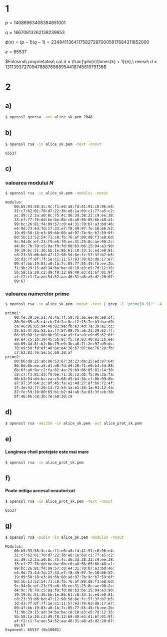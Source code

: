 # 1

$p = 14086963408384851001$

$q = 16670813262138239653$

$\phi(n) = (p - 1) (q - 1) = 234841136411758272970005817684311852000$

$e = 65537$

$Folosind\ proprietatea\ ca\ d = \frac{\phi(n)\times{k} + 1}{e},\ reiese\
d = 131139372709478887666895441874581979136$

# 2

## a)

```sh
$ openssl genrsa -out alice_sk.pem 2048
```

## b) 

```sh
$ openssl rsa -in alice_sk.pem -text -noout
```

``65537``

## c)

### valoarea modului $N$
```sh
$ openssl rsa -in alice_sk.pem -modulus -noout
```
```
modulus:
    00:b5:93:58:3c:4c:f1:e0:a8:fd:41:91:c0:96:e4:
    31:c7:62:01:70:d7:22:3b:e8:1a:69:c1:77:a5:c2:
    ac:d9:c2:2a:a0:8c:75:4c:d6:3d:38:22:c9:ee:38:
    33:ef:77:76:dd:be:be:8b:c0:a8:56:05:6b:48:a1:
    99:bc:26:81:f4:09:57:c0:e4:31:70:b7:a3:bd:46:
    e4:9d:73:4d:7d:17:33:e7:f8:49:97:7e:10:66:52:
    19:d9:50:18:e3:89:6b:80:ad:97:7b:9c:b7:59:0f:
    0d:5b:13:52:54:71:c8:fb:76:af:89:d8:f3:e8:6d:
    9c:94:0c:ef:23:f9:e6:f0:ee:31:25:8c:ae:90:2c:
    d4:0c:7b:70:c5:8a:f0:fd:08:b3:b6:25:94:a3:90:
    39:19:6c:51:36:bb:1e:86:61:c8:33:1c:ed:e0:81:
    c8:23:33:d6:bd:47:12:98:5d:8e:fc:57:3f:b7:b5:
    3d:d3:7f:8f:7f:1e:c1:11:57:93:78:03:d8:17:e7:
    09:4f:bb:19:83:a0:1b:7c:05:77:55:45:fb:ee:2b:
    f1:9b:29:15:ad:34:ba:be:c8:10:e3:e5:7d:12:35:
    5b:58:1a:20:c2:d9:f8:12:69:40:e3:d1:6f:01:9f:
    af:f2:c1:7a:ae:54:52:aa:46:31:a8:a5:d2:20:07:
    09:67

```

### valoarea numerelor prime
```sh
$ openssl rsa -in alice_sk.pem -noout -text | grep -E 'prime[0-9]+' -A 9
```

```
prime1:
    00:fe:39:3e:a1:7d:4a:7f:50:7b:a6:ee:9c:e0:df:
    80:5d:65:a5:c4:cb:7d:2a:8c:f2:15:7e:b3:ba:d9:
    ca:46:96:05:94:48:82:9e:fb:e3:4d:7a:39:a1:cc:
    25:63:4f:0a:53:ba:f7:57:08:75:a6:23:28:62:ff:
    66:05:08:1e:80:0b:91:e4:a9:fa:a9:e9:d5:62:6f:
    a9:e4:c5:1b:39:45:5b:8c:f5:c8:93:40:82:1b:ee:
    dd:69:4d:8f:b2:0b:79:e9:3b:a8:7f:2e:97:d9:dc:
    78:e9:50:fd:8f:40:8e:e4:36:67:07:0a:76:28:fb:
    c7:62:83:76:5e:5c:60:30:af
prime2:
    00:b6:d8:25:ab:90:53:67:3d:23:da:25:ed:97:64:
    86:8d:0b:ee:a5:d1:d8:7d:d9:28:71:e0:b4:4d:88:
    6b:6f:a0:9a:c2:fa:82:4a:29:b9:06:05:81:14:30:
    c8:c7:f3:81:d3:f9:6e:71:3b:c2:db:f5:96:3a:fa:
    66:b3:94:dd:bc:ea:c5:68:d5:b4:3b:cf:0b:99:8b:
    a7:97:3f:64:2c:9f:45:fa:e2:4d:27:8f:b6:72:4f:
    3f:3e:42:77:26:13:72:54:1a:e1:18:1a:93:12:4a:
    87:fe:59:10:80:65:b1:b2:d4:ab:3a:83:3f:eb:30:
    0f:46:86:c8:3b:7e:a0:30:c9
```


## d)

```sh
$ openssl rsa -aes256 -in alice_sk.pem -out alice_prot_sk.pem
```

## e) 

#### Lungimea cheii protejate este mai mare

```sh
$ openssl rsa -in alice_prot_sk.pem
```

## f) 

#### Poate mitiga accesul neautorizat

```sh
$ openssl rsa -in alice_prot_sk.pem -text -noout
```

``65537``

## g)

```sh
$ openssl rsa -pubin -in alice_pk.pem -modulus -noout
```

```
Modulus:
    00:b5:93:58:3c:4c:f1:e0:a8:fd:41:91:c0:96:e4:
    31:c7:62:01:70:d7:22:3b:e8:1a:69:c1:77:a5:c2:
    ac:d9:c2:2a:a0:8c:75:4c:d6:3d:38:22:c9:ee:38:
    33:ef:77:76:dd:be:be:8b:c0:a8:56:05:6b:48:a1:
    99:bc:26:81:f4:09:57:c0:e4:31:70:b7:a3:bd:46:
    e4:9d:73:4d:7d:17:33:e7:f8:49:97:7e:10:66:52:
    19:d9:50:18:e3:89:6b:80:ad:97:7b:9c:b7:59:0f:
    0d:5b:13:52:54:71:c8:fb:76:af:89:d8:f3:e8:6d:
    9c:94:0c:ef:23:f9:e6:f0:ee:31:25:8c:ae:90:2c:
    d4:0c:7b:70:c5:8a:f0:fd:08:b3:b6:25:94:a3:90:
    39:19:6c:51:36:bb:1e:86:61:c8:33:1c:ed:e0:81:
    c8:23:33:d6:bd:47:12:98:5d:8e:fc:57:3f:b7:b5:
    3d:d3:7f:8f:7f:1e:c1:11:57:93:78:03:d8:17:e7:
    09:4f:bb:19:83:a0:1b:7c:05:77:55:45:fb:ee:2b:
    f1:9b:29:15:ad:34:ba:be:c8:10:e3:e5:7d:12:35:
    5b:58:1a:20:c2:d9:f8:12:69:40:e3:d1:6f:01:9f:
    af:f2:c1:7a:ae:54:52:aa:46:31:a8:a5:d2:20:07:
    09:67
Exponent: 65537 (0x10001)
```
